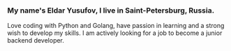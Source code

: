 ### My name's Eldar Yusufov, I live in Saint-Petersburg, Russia. 
Love coding with Python and Golang, have passion in learning and a strong wish to develop my skills.
I am actively looking for a job to become a junior backend developer.

